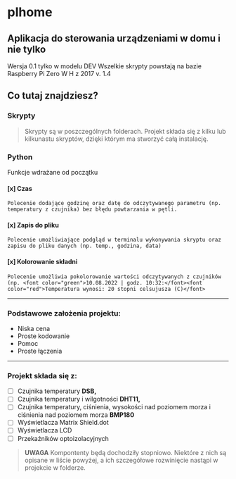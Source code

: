 # pIhome 
## Aplikacja do sterowania urządzeniami w domu i nie tylko
Wersja 0.1 tylko w modelu DEV
Wszelkie skrypty powstają na bazie Raspberry Pi Zero W H z 2017 v. 1.4 

## Co tutaj znajdziesz?
### Skrypty
> Skrypty są w poszczególnych folderach. Projekt składa się z kilku lub kilkunastu skryptów, dzięki którym ma stworzyć całą instalację. 
### Python
  Funkcje wdrażane od początku
  #### [x] Czas
    Polecenie dodające godzinę oraz datę do odczytywanego parametru (np. temperatury z czujnika) bez błędu powtarzania w pętli.
  #### [x] Zapis do pliku
    Polecenie umożliwiające podgląd w terminalu wykonywania skryptu oraz zapisu do pliku danych (np. temp., godzina, data)
   #### [x] Kolorowanie składni
    Polecenie umożliwia pokolorowanie wartości odczytywanych z czujników (np. <font color="green">10.08.2022 | godz. 10:32:</font><font color="red">Temperatura wynosi: 20 stopni celsujusza (C)</font>
***
### Podstawowe założenia projektu:
- Niska cena
- Proste kodowanie
- Pomoc
- Proste łączenia
***
### Projekt składa się z:
- [ ] Czujnika temperatury **DSB,**
- [ ] Czujnika temperatury i wilgotności **DHT11,**
- [ ] Czujnika temperatury, ciśnienia, wysokości nad poziomem morza i ciśnienia nad poziomem morza **BMP180**
- [ ] Wyświetlacza Matrix Shield.dot 
- [ ] Wyświetlacza LCD
- [ ] Przekaźników optoizolacyjnych

> **UWAGA**
> Kompontenty będą dochodziły stopniowo. Niektóre z nich są opisane w liście powyżej, a ich szczegółowe rozwinięcie nastąpi w projekcie w folderze.
